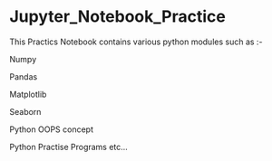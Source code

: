 # Jupyter_Notebook_Practice

This Practics Notebook contains various python modules such as :- 

  Numpy
  
  Pandas
  
  Matplotlib
  
  Seaborn
  
  Python OOPS concept
  
  Python Practise Programs  etc...
  
  
